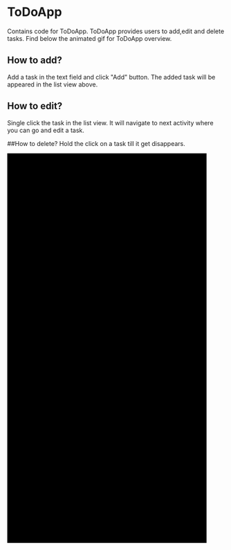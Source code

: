 # ToDoApp
Contains code for ToDoApp. ToDoApp provides users to add,edit and delete tasks. Find below the animated gif for ToDoApp overview.

## How to add?
Add a task in the text field and click "Add" button. The added task will be appeared in the list view above.

## How to edit?
Single click the task in the list view. It will navigate to next activity where you can go and edit a task.

##How to delete?
Hold the click on a task till it get disappears.

<img src="https://github.com/karthikmuthukumar/ToDoApp/blob/master/todo.gif"/>
